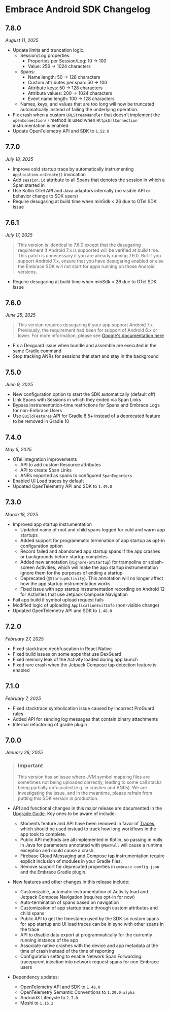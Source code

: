 # Embrace Android SDK Changelog

## 7.8.0
*August 11, 2025*

- Update limits and truncation logic.
    - Session/Log properties:
        - Properties per Session/Log: 10 -> 100
        - Value: 256 -> 1024 characters
    - Spans:
        - Name length: 50 -> 128 characters
        - Custom attributes per span: 50 -> 100
        - Attribute keys: 50 -> 128 characters
        - Attribute values: 200 -> 1024 characters
        - Event name length: 100 -> 128 characters
    - Names, keys, and values that are too long will now be truncated automatically instead of failing the underlying operation.
- Fix crash when a custom `URLStreamHandler` that doesn't implement the `openConnection()` method is used when `HttpsUrlConnection` instrumentation is enabled.
- Update OpenTelemetry API and SDK to `1.52.0`

## 7.7.0
*July 18, 2025*

- Improve cold startup trace by automatically instrumenting `Application.onCreate()` invocation
- Add `session.id` attribute to all Spans that denotes the session in which a Span started in
- Use Kotlin OTel API and Java adaptors internally (no visible API or behavior change to SDK users)
- Require desugaring at build time when minSdk < 26 due to OTel SDK issue

## 7.6.1
*July 17, 2025*

> This version is identical to 7.6.0 except that the desugaring requirement if Android 7.x is supported will be verified at build time.
> This patch is unnecessary if you are already running 7.6.0. But if you support Android 7.x, ensure that you have desugaring enabled or else the Embrace SDK will not start for apps running on those Android versions.

- Require desugaring at build time when minSdk < 26 due to OTel SDK issue

## 7.6.0
*June 25, 2025*

> This version requires desugaring if your app support Android 7.x. Previously, the requirement had been for support of Android 6.x or lower. For more information, please see [Google's documentation here](https://developer.android.com/studio/write/java8-support#library-desugaring)

- Fix a Dexguard issue when bundle and assemble are executed in the same Gradle command
- Stop tracking ANRs for sessions that start and stay in the background

## 7.5.0
*June 9, 2025*

- New configuration option to start the SDK automatically (default off)
- Link Spans with Sessions in which they ended via Span Links
- Bypass instrumentation-time restrictions for Spans and Embrace Logs for non-Embrace Users
- Use `BuildFeatures` API for Gradle 8.5+ instead of a deprecated feature to be removed in Gradle 10

## 7.4.0
*May 5, 2025*

- OTel integration improvements
  - API to add custom Resource attributes
  - API to create Span Links
  - ANRs exported as spans to configured `SpanExporters`
- Enabled UI Load traces by default
- Updated OpenTelemetry API and SDK to `1.49.0`

## 7.3.0
*March 18, 2025*

- Improved app startup instrumentation
  - Updated name of root and child spans logged for cold and warm app startups
  - Added support for programmatic termination of app startup as opt-in configuration option
  - Record failed and abandoned app startup spans if the app crashes or backgrounds before startup completes
  - Added new annotation (`@IgnoreForStartup`) for trampoline or splash-screen Activities, which will make the app startup instrumentation ignore them for the purposes of ending a startup
  - Deprecated (`@StartupActivity`). This annotation will no longer affect how the app startup instrumentation works.
  - Fixed issue with app startup instrumentation recording on Android 12 for Activities that use Jetpack Compose Navigation
- Fail app build if symbol upload request fails
- Modified logic of uploading `ApplicationExitInfo` (non-visible change)
- Updated OpenTelemetry API and SDK to `1.48.0`

## 7.2.0
*February 27, 2025*

- Fixed stacktrace deobfuscation in React Native
- Fixed build issues on some apps that use DexGuard
- Fixed memory leak of the Activity loaded during app launch
- Fixed rare crash when the Jetpack Compose tap detection feature is enabled

## 7.1.0
*February 7, 2025*

- Fixed stacktrace symbolication issue caused by incorrect ProGuard rules
- Added API for sending log messages that contain binary attachments
- Internal refactoring of gradle plugin

## 7.0.0
*January 28, 2025*

> ### Important 
> This version has an issue where JVM symbol mapping files are sometimes not being uploaded correctly, leading to some call stacks being partially obfuscated (e.g. in crashes and ANRs). We are investigating the issue, and in the meantime, please refrain from putting this SDK version in production.

- API and functional changes in this major release are documented in the [Upgrade Guide](https://embrace.io/docs/android/upgrading/). Key ones to be aware of include:
    - Moments feature and API have been removed in favor of [Traces](https://embrace.io/docs/android/features/traces/), which should be used instead to track how long workflows in the app took to complete.
    - Public API methods are all implemented in Kotlin, so passing in nulls in Java for parameters annotated with `@NonNull` will cause a runtime exception and could cause a crash.
    - Firebase Cloud Messaging and Compose tap instrumentation require explicit inclusion of modules in your Gradle files.
    - Remove support for deprecated properties in `embrace-config.json` and the Embrace Gradle plugin.

- New features and other changes in this release include:
    - Customizable, automatic instrumentation of Activity load and Jetpack Compose Navigation (requires opt-in for now)
    - Auto-termination of spans based on navigation
    - Customization of app startup trace through custom attributes and child spans
    - Public API to get the timestamp used by the SDK so custom spans for app startup and UI load traces can be in sync with other spans in the trace
    - API to disable data export at programmatically for the currently running instance of the app
    - Associate native crashes with the device and app metadata at the time of crash instead of the time of reporting
    - Configuration setting to enable Network Span Forwarding traceparent injection into network request spans for non-Embrace users

- Dependency updates:
    - OpenTelemetry API and SDK to `1.46.0`
    - OpenTelemetry Semantic Conventions to `1.29.0-alpha`
    - AndroidX Lifecycle to `2.7.0`
    - Moshi to `1.15.2`
